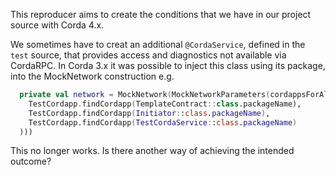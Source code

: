 This reproducer aims to create the conditions that we have in our project source with Corda 4.x.

We sometimes have to creat an additional `@CordaService`, defined in the `test` source, that provides access and 
diagnostics not available via CordaRPC. In Corda 3.x it was possible to inject this class using its package, into the 
MockNetwork construction e.g.

```kotlin
  private val network = MockNetwork(MockNetworkParameters(cordappsForAllNodes = listOf(
    TestCordapp.findCordapp(TemplateContract::class.packageName),
    TestCordapp.findCordapp(Initiator::class.packageName),
    TestCordapp.findCordapp(TestCordaService::class.packageName)
  )))
```

This no longer works. Is there another way of achieving the intended outcome?